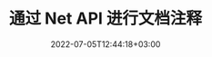 ---
############################# Static ############################
layout: "product"
date: 2022-07-05T12:44:18+03:00
draft: false

product: "Annotation"
product_tag: "annotation"
platform: "Net"
platform_tag: "net"

############################# Head ############################
head_title: "Net 文档注释 API |查看和注释 PDF Word Excel PPTX 图像"
head_description: "Net 文档注释 API。查看、标记、评论和注释 PDF Word DOCX、Excel XLSX、PPTX、EML EMLX、VSS VSD、OTP、CAD 和图像文件格式."

############################# Header ############################
title: "通过 Net API 进行文档注释"
description: "构建具有查看和注释 PDF、HTML、MS Office 和其他文档格式的 Net 应用程序，而无需安装任何外部软件."
button:
    enable: true
    icon: "fas fa-arrow-down"
    label: "下载免费试用版"
    link: "https://downloads.groupdocs.com/annotation/net"

############################# SubMenu ############################
submenu:
    enable: true
    
    left:
        img_alt: "GroupDocs.Annotation for Net"
        image: "https://www.groupdocs.cloud/templates/groupdocs/images/product-logos/groupdocs-annotation-net.png"
        product: "GroupDocs.Annotation"
        platform: "Net"

    middle:
        button:
            # button loop
            - link: "#overview"
              text: "概述"

            # button loop
            - link: "#features"
              text: "特征"

            # button loop
            - link: "#support"
              text: "Support"

            # button loop
            - link: "https://products.groupdocs.app/annotation"
              text: "Live Demo"

            # button loop
            - link: "https://purchase.groupdocs.com/pricing/annotation/net"
              text: "价钱"

    right:
        link_download: "https://downloads.groupdocs.com/annotation"
        link_learn: "https://docs.groupdocs.com/annotation/net/"
        link_buy: "https://purchase.groupdocs.com"

############################# Overview ############################
overview:
    enable: true
    content: |
      GroupDocs.Annotation Net API 是一款产品，可让您在不同平台和操作系统（如 Android、MacOS、Linux、Windows）上处理文档中的注释。 GroupDocs.Annotation 提供了一个具有简单 API 的库，该库具有许多优点: 例如，如果您需要对数据保密或选择使用该库需要多少功率，或者使用注释部分更改工作，则该库非常轻巧灵活。

        GroupDocs.Annotation for Net API 允许您使用不同类型的注释，包括: 文本、折线、区域、下划线、点、水印、箭头、椭圆、文本替换、距离、文本字段、资源编辑等. 并支持最流行的文档格式，如: PDF、HTML、Microsoft Office Word、Excel 电子表格、PowerPoint 演示文稿、Visio、Outlook 电子邮件、图像、元文件、CAD 绘图和各种其他格式。 API 提供了获取文档页面缩略图的能力，并支持在 PDF 文件中导入和导出注释。

        使用库，您可以添加 [添加](/annotation/net/bmp/)、[编辑](/annotation/net/bmp/)、[提炼](/annotation /net/bmp/) 和 [删除](/annotation/net/bmp/) 文档中的注释，旋转文档，更改缩略图解决方案，这不是所有的完整列表可能性。它还提供了一套全面的数据对象，可根据您在所有支持的文档格式中的要求自定义注释属性。

        使用 Net API 的 GroupDocs.Annotation 非常简单，只包含几个基本步骤。首先，您需要设置许可证，然后选择要使用的文件，然后以某种方式使用文档注释（删除/编辑/提取/删除）进行操作并保存结果。有关更多信息，请参阅产品 [文档](https://docs.groupdocs.com/annotation/net/getting-started/) 或我们的 [示例](https://github.com/groupdocs-annotation /GroupDocs.Annotation-for-.Net) 设置。

        GroupDocs.Annotation 会定期更新并为其客户提供支持，随时欢迎您向我们提出问题或发送您的想法或告诉我们您对新事物的需求，我们很乐意在新版本中实施它。
    tabs:
      enable: true
      
      ## TAB ONE ##
      tab_one:
        description: |
          以下是 GroupDocs.Annotation for Net 的概述: 
      
        right:
          enable: true
          icon: "fab fa-html5"
          title: "概述"
          content: |
            * 添加注释
            * 导出注释
            * 导入注释
            * 基于回复的评论
            * 注释兼容性
      
      ## TAB TWO ##
      tab_two:
        description: |
          GroupDocs.Annotation for Net 支持所有流行的 [文档文件格式](https://docs.groupdocs.com/annotation/net/supported-document-formats/)，包括: 微软办公软件、PDF、图像等。
        left:
          enable: true
          table:
            # table loop
            - title: "Microsoft Office Formats"
              content: |
                * **Word**: [DOC](/annotation/net/doc/), [DOCX](/annotation/net/docx/), [DOCM](/annotation/net/docm/), [DOT](/annotation/net/dot/), [DOTX](/annotation/net/dotx/), [RTF](/annotation/net/rtf/)
                * **Excel**: [XLS](/annotation/net/xls/), [XLSX](/annotation/net/xlsx/), [XLSB](/annotation/net/xlsb/), [XLSM](/annotation/net/xlsm/)
                * **PowerPoint**: [PPT](/annotation/net/ppt/), [PPTX](/annotation/net/pptx/), [PPS](/annotation/net/pps/), [PPSX](/annotation/net/ppsx/), [POTM](/annotation/net/potm/), [POTX](/annotation/net/potx/), [PPSM](/annotation/net/ppsm/), [PPTM](/annotation/net/pptm/), [WMF](/annotation/net/wmf/), [EMF](/annotation/net/emf/)
                * **Outlook**: [EML](/annotation/net/eml/), [EMLX](/annotation/net/emlx/), [MSG](/annotation/net/msg/)
                * **Visio**: [VSS](/annotation/net/vss/), [VST](/annotation/net/vst/), [VSD](/annotation/net/vsd/), [VSDX](/annotation/net/vsdx/), [VSX](/annotation/net/vsx/)

        right:
          enable: true
          table:
            # table loop
            - title: "微软办公格式"
              content: |
                * **Portable**: [PDF](/annotation/net/pdf/) (PDF/A-1a, PDF/A-1b, PDF/A-2a)
                * **OpenDocument**: [ODT](/annotation/net/odt/), [ODS](/annotation/net/ods/), [ODP](/annotation/net/odp/)
                * **Images**: [BMP](/annotation/net/bmp/), [JPG](/annotation/net/jpg/), [JPEG](/annotation/net/jpeg/), [TIFF](/annotation/net/tiff/), [TIF](/annotation/net/tif/), [PNG](/annotation/net/png/), [GIF](/annotation/net/gif/), [DCM](/annotation/net/dcm/), [DICOM](/annotation/net/dicom/)
                * **AutoCAD**: [DWG](/annotation/net/dwg/), [DXF](/annotation/net/dxf/), [CAD](/annotation/net/cad/)
                * **Other**: [HTM](/annotation/net/htm/), [HTML](/annotation/net/html/), [CSV](/annotation/net/csv/), [DJVU](/annotation/net/djvu/), [OTP](/annotation/net/otp/), [OTT](/annotation/net/ott/)

      ## TAB THREE ##
      tab_three:
        description: |
          GroupDocs.Annotation for Net 支持以下操作系统、框架和包管理器: 
      
        left:
          enable: true
          table:
            # table loop
            - icon: "fab fa-windows"
              title: "操作系统"
              content: |
                * Windows Desktop (x86 & x64)
                * Windows Server (x86 & x64)
                * Windows Azure
                * Linux
                * MacOS

            # table loop
            - icon: "fas fa-code"
              title: "支持的框架"
              content: |
                * .NET 标准 2.0
                * .NET Framework 2.0 或更高版本
                * .NET Core 2.0 或更高版本
                * Mono 框架 1.2 或更高版本

        right:
          enable: true
          table:
            # table loop
            - icon: "fas fa-box"
              title: "包管理器"
              content: |
                * NuGet
            
            # table loop
            - icon: "fas fa-tools"
              title: "开发环境"
              content: |
                * Microsoft Visual Studio
                * Xamarin.Android
                * Xamarin.IOS
                * Xamarin.Mac
                * MonoDevelop

############################# Features ############################
features:
    enable: true
    title: "GroupDocs.Annotation for Net 功能"

    feature:
      # feature loop
      - icon: "fas fa-copy"
        link: "https://docs.groupdocs.com/annotation/net/basic-usage/"
        content: "添加、编辑和删除注释和回复"

      # feature loop
      - icon: "fas fa-eye"
        link: "https://docs.groupdocs.com/annotation/net/export-annotations/"
        content: "导出注释 to Document"

      # feature loop
      - icon: "fas fa-bolt"
        link: "https://docs.groupdocs.com/annotation/net/evaluation-limitations-and-licensing-of-groupdocs-annotation/"
        content: "计量许可证 – 根据 API 使用情况付费控制计费"
      
      # feature loop
      - icon: "fas fa-code"
        link: "https://docs.groupdocs.com/annotation/net/extract-annotations-from-document/"
        content: "单个函数调用以获取文档的所有注释"

      # feature loop
      - icon: "fas fa-cloud"
        link: "https://docs.groupdocs.com/annotation/net/add-point-annotation/"
        content: "为点注释分配值或移动现有点值"

      # feature loop
      - icon: "fas fa-remove-format"
        link: "https://docs.groupdocs.com/annotation/net/add-link-annotation/"
        content: "为 PDF、Word 和 PowerPoint 幻灯片添加链接注释"

      # feature loop
      - icon: "fas fa-comment-slash"
        link: "https://docs.groupdocs.com/annotation/net/basic-usage/"
        content: "设置注释的背景颜色或从文档中删除所有注释"

      # feature loop
      - icon: "fas fa-border-all"
        link: "https://docs.groupdocs.com/annotation/net/generate-document-pages-preview/"
        content: "准确地注释 PDF 文件 - 获取 PDF 文档和缓存页面预览的图像表示"

      # feature loop
      - icon: "fas fa-wrench"
        link: "https://docs.groupdocs.com/annotation/net/import-annotations/"
        content: "获取文档图像表示中文本注释的文本坐标"

      # feature loop
      - icon: "fas fa-columns"
        link: "https://docs.groupdocs.com/annotation/net/add-area-annotation/"
        content: "将用户评论链接到区域注释并支持嵌套评论"

      # feature loop
      - icon: "fas fa-file-word"
        link: "https://docs.groupdocs.com/annotation/net/add-arrow-annotation/"
        content: "使用箭头注释指向特定内容"

      # feature loop
      - icon: "fas fa-envelope"
        link: "https://docs.groupdocs.com/annotation/net/add-distance-annotation/"
        content: "使用距离注释绘制表示对象之间距离的线"

      # feature loop
      - icon: "fas fa-print"
        link: "https://docs.groupdocs.com/annotation/net/add-point-annotation/"
        content: "单击时弹出窗口以添加注释的基于点的注释"

      # feature loop
      - icon: "fas fa-file-archive"
        link: "https://docs.groupdocs.com/annotation/net/add-polyline-annotation/"
        content: "创建作为折线注释创建的连接线段序列"

      # feature loop
      - icon: "fas fa-lock"
        link: "https://docs.groupdocs.com/annotation/net/add-ellipse-annotation/"
        content: "创建直线段、弧段或两者的组合"

      # feature loop
      - icon: "fas fa-file-code"
        link: "https://docs.groupdocs.com/annotation/net/add-area-annotation/"
        content: "标记建议编辑的文档区域"
      
      # feature loop
      - icon: "fas fa-fill-drip"
        link: "https://docs.groupdocs.com/annotation/net/add-image-annotation/"
        content: "为 PDF、图表、Word、Excel、演示文稿和图像添加图像注释"

      # feature loop
      - icon: "fas fa-file-excel"
        link: "https://docs.groupdocs.com/annotation/net/add-annotation-to-the-document/"
        content: "在文档中添加文本字段和基于文本的图章或水印"

      # feature loop
      - icon: "fas fa-heading"
        link: "https://docs.groupdocs.com/annotation/net/add-annotation-to-the-document/"
        content: "删除、下划线或替换文档中的特定文本"

      # feature loop
      - icon: "fas fa-project-diagram"
        link: "https://docs.groupdocs.com/annotation/net/update-annotations/"
        content: "通过分配新的高度和宽度参数来调整注释大小"

      # feature loop
      - icon: "fas fa-cube"
        link: "https://docs.groupdocs.com/annotation/net/generate-document-pages-preview/"
        content: "获取文档页面的缩略图。管理各种带注释的图像和图表文档"

      # feature loop
      - icon: "fab fa-uncharted"
        link: "https://docs.groupdocs.com/annotation/net/export-annotations/"
        content: "& 注释 & 处理多页 TIFF 文件"
  
      # feature loop
      - icon: "fab fa-uncharted"
        link: "https://docs.groupdocs.com/annotation/net/add-watermark-annotation/"
        content: "调整水印注释的垂直和水平对齐方式"
  
      # feature loop
      - icon: "fab fa-uncharted"
        link: "https://docs.groupdocs.com/annotation/net/add-text-field-annotation/"
        content: "为文本字段添加文本水平对齐"

      # feature loop
      - icon: "fab fa-uncharted"
        link: "https://docs.groupdocs.com/annotation/net/document-text-info/"  
        content: "获取有关文档文本行的信息（文本、宽度、高度、缩进）"

    more_feature:
      # more_feature_loop
      - title: "支持多种类型的注释"
        content: |
          GroupDocs.Annotation for .NET 使您能够使用各种类型的注释。这在与您的团队合作完成任务时提供了自由和轻松的沟通。您可以使用注释，例如区域注释（将区域标记为矩形并为其添加注释）、点注释（在文档中的任何位置粘贴注释）、文本注释（为选定文本添加注释）、删除线/下划线注释（应用于段落）、折线注释（绘制形状和手绘线）、箭头注释（带有附加注释的箭头指针）、椭圆注释（在椭圆内显示文本）、距离注释（绘制表示对象之间距离的线）、链接注释（添加支持的文档格式的 Web 链接）和水印注释（可以在文档中添加文本戳记或水印）。

          ```cs
          // 初始化 AnnotationInfo 列表
          List<AnnotationInfo> annotations = new List<AnnotationInfo>();
          // 初始化文本注释
          AnnotationInfo textAnnotation = new AnnotationInfo
          {
            Box = new Rectangle((float)265.44, (float)153.86, 206, 36), Type = AnnotationType.Text 
          };
          // 将注释添加到列表
          annotations.Add(textAnnotation);
          // 获取输入文件流
          Stream inputFile = new FileStream("D:/input.pdf", FileMode.Open, File
          .ReadWrite);
          // 导出注释并保存输出文件
          CommonUtilities.SaveOutputDocument(inputFile, annotations, DocumentType.Pdf);
          ```

############################# Support ############################
support:
    enable: true

############################# Solutions ############################
solutions:
    enable: true
    title: "GroupDocs.Annotation 为其他流行的开发环境提供文档查看 API"

    solution:
        # solution loop
        - img_alt: "GroupDocs.Annotation for Java"
          image: "https://www.groupdocs.cloud/templates/groupdocs/images/product-logos/groupdocs-annotation-java.png"
          product: "GroupDocs.Annotation"
          platform: "Java"
          link: "/annotation/java/"

############################# Back to top ###############################
back_to_top:
  enable: true
---